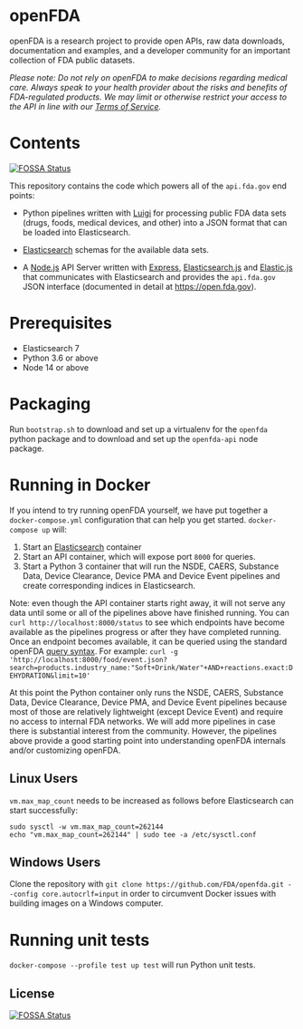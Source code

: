 openFDA
=======

openFDA is a research project to provide open APIs, raw data downloads, documentation and examples, and a developer community for an important collection of FDA public datasets.

*Please note: Do not rely on openFDA to make decisions regarding medical care. Always speak to your health provider about the risks and benefits of FDA-regulated products. We may limit or otherwise restrict your access to the API in line with our [Terms of Service](https://open.fda.gov/terms/).*

# Contents
[![FOSSA Status](https://app.fossa.com/api/projects/git%2Bgithub.com%2Falniswar19%2Fopenfda.svg?type=shield)](https://app.fossa.com/projects/git%2Bgithub.com%2Falniswar19%2Fopenfda?ref=badge_shield)


This repository contains the code which powers all of the `api.fda.gov` end points:

* Python pipelines written with [Luigi](https://github.com/spotify/luigi) for processing public FDA data sets (drugs, foods, medical devices, and other) into a JSON format that can be loaded into Elasticsearch.

* [Elasticsearch](http://www.elasticsearch.org/) schemas for the available data sets.

* A [Node.js](https://github.com/joyent/node) API Server written with [Express](http://expressjs.com/), [Elasticsearch.js](http://www.elasticsearch.org/guide/en/elasticsearch/client/javascript-api/current/) and [Elastic.js](http://www.fullscale.co/elasticjs/) that communicates with Elasticsearch and provides the `api.fda.gov` JSON interface (documented in detail at https://open.fda.gov).

# Prerequisites

* Elasticsearch 7
* Python 3.6 or above
* Node 14 or above

# Packaging

Run `bootstrap.sh` to download and set up a virtualenv for the `openfda` python package and to download and set up the `openfda-api` node package.

# Running in Docker

If you intend to try running openFDA yourself, we have put together a `docker-compose.yml` configuration
 that can help you get started. `docker-compose up` will:
1. Start an [Elasticsearch](http://www.elasticsearch.org/) container
2. Start an API container, which will expose port `8000` for queries.
3. Start a Python 3 container that will run the NSDE, CAERS, Substance Data, Device Clearance, Device PMA and Device Event pipelines and
create corresponding indices in Elasticsearch.

Note: even though the API container starts right away, it will not serve any data until some or all
of the pipelines above have finished running. You can `curl http://localhost:8000/status` to see which
endpoints have become available as the pipelines progress or after they have completed running. Once an
endpoint becomes available, it can be queried using the standard openFDA
[query syntax](https://open.fda.gov/apis/query-syntax/).
For example: `curl -g 'http://localhost:8000/food/event.json?search=products.industry_name:"Soft+Drink/Water"+AND+reactions.exact:DEHYDRATION&limit=10'`

At this point the Python container only runs the NSDE, CAERS, Substance Data, Device Clearance, Device PMA, and Device Event pipelines because most of those
are relatively lightweight (except Device Event) and require no access to internal FDA networks. We will add more pipelines
in case there is substantial interest from the community. However, the pipelines above provide a good starting
point into understanding openFDA internals and/or customizing openFDA.

## Linux Users
`vm.max_map_count` needs to be increased as follows before Elasticsearch can start successfully:
```shell
sudo sysctl -w vm.max_map_count=262144
echo "vm.max_map_count=262144" | sudo tee -a /etc/sysctl.conf
```

## Windows Users

Clone the repository with `git clone https://github.com/FDA/openfda.git --config core.autocrlf=input` in order to circumvent Docker issues with building images on a Windows computer.

# Running unit tests

`docker-compose --profile test up test` will run Python unit tests.


## License
[![FOSSA Status](https://app.fossa.com/api/projects/git%2Bgithub.com%2Falniswar19%2Fopenfda.svg?type=large)](https://app.fossa.com/projects/git%2Bgithub.com%2Falniswar19%2Fopenfda?ref=badge_large)